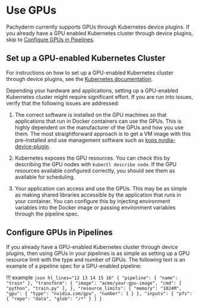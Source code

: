 # Use GPUs

Pachyderm currently supports GPUs through Kubernetes device plugins. If you
already have a GPU enabled Kubernetes cluster through device plugins,
skip to [Configure GPUs in Pipelines](#configure-gpus-in-pipelines).

## Set up a GPU-enabled Kubernetes Cluster

For instructions on how to set up a GPU-enabled Kubernetes cluster
through device plugins, see the [Kubernetes documentation](https://kubernetes.io/docs/tasks/manage-gpus/scheduling-gpus/).

Depending your hardware and applications, setting up a GPU-enabled
Kubernetes cluster might require significant effort. If you are run
into issues, verify that the following issues are addressed:

1. The correct software is installed on the GPU machines so
that applications that run in Docker containers can use the GPUs. This is
highly dependent on the manufacturer of the GPUs and how you use them.
The most straightforward approach is to get a VM image with this
pre-installed and use management software such as
[kops nvidia-device-plugin](https://github.com/kubernetes/kops/tree/master/hooks/nvidia-device-plugin).

2. Kubernetes exposes the GPU resources. You can check this by
describing the GPU nodes with `kubectl describe node`. If the GPU resources
available configured correctly, you should see them as available for scheduling.

3. Your application can access and use the GPUs. This may be as simple as making
shared libraries accessible by the application that runs in your container. You
can  configure this by injecting environment variables into the Docker image or
passing environment variables through the pipeline spec.

## Configure GPUs in Pipelines

If you already have a GPU-enabled Kubernetes cluster through device plugins,
then using GPUs in your pipelines is as simple as setting up a GPU resource
limit with the type and number of GPUs. The following text is an example
of a pipeline spec for a GPU-enabled pipeline:

!!! example
    ```json hl_lines="12 13 14 15 16"
    {
      "pipeline": {
        "name": "train"
      },
      "transform": {
        "image": "acme/your-gpu-image",
        "cmd": [
          "python",
          "train.py"
        ],
      },
      "resource_limits": {
        "memory": "1024M",
        "gpu": {
          "type": "nvidia.com/gpu",
          "number": 1
        }
      },
      "inputs": {
        "pfs": {
          "repo": "data",
          "glob": "/*"
        }
      ]
    }
    ```
